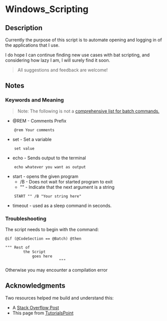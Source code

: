 # Windows_Scripting
## Description
Currently the purpose of this script is to automate opening and logging in of the applications that I use.

I do hope I can continue finding new use cases with bat scripting, and considering how lazy I am, I will surely find it soon. 

> All suggestions and feedback are welcome!

## Notes
### Keywords and Meaning 
> Note: The following is not a [comprehensive list for batch commands.](https://www.tutorialspoint.com/batch_script/batch_script_commands.htm) 

- @REM - Comments Prefix
```DOS
    @rem Your comments
```
- set - Set a variable
```DOS
    set value
```
- echo - Sends output to the terminal
```DOS
    echo whatever you want as output
```
- start - opens the given program
    - /B - Does not wait for started program to exit
    - "" - Indicate that the next argument is a string
```DOS
    START "" /B "Your string here"
```
- timeout - used as a sleep command in seconds.
### Troubleshooting
The script needs to begin with the command:
```DOS
@if (@CodeSection == @Batch) @then

""" Rest of 
        the Script
            goes here
                        """
```
Otherwise you may encounter a compilation error

## Acknowledgments
Two resources helped me build and understand this:
- A [Stack Overflow Post](https://stackoverflow.com/questions/17038282/press-keyboard-keys-using-a-batch-file) 
- This page from [TutorialsPoint](https://www.tutorialspoint.com/batch_script/batch_script_commands.htm)